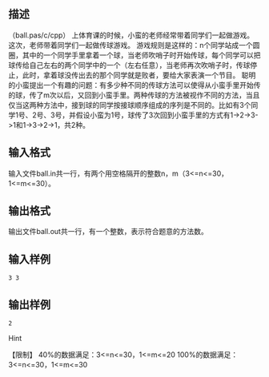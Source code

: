 ## 描述

（ball.pas/c/cpp） 上体育课的时候，小蛮的老师经常带着同学们一起做游戏。这次，老师带着同学们一起做传球游戏。 游戏规则是这样的：n个同学站成一个圆圈，其中的一个同学手里拿着一个球，当老师吹哨子时开始传球，每个同学可以把球传给自己左右的两个同学中的一个（左右任意），当老师再次吹哨子时，传球停止，此时，拿着球没传出去的那个同学就是败者，要给大家表演一个节目。 聪明的小蛮提出一个有趣的问题：有多少种不同的传球方法可以使得从小蛮手里开始传的球，传了m次以后，又回到小蛮手里。两种传球的方法被视作不同的方法，当且仅当这两种方法中，接到球的同学按接球顺序组成的序列是不同的。比如有3个同学1号、2号、3号，并假设小蛮为1号，球传了3次回到小蛮手里的方式有1->2->3->1和1->3->2->1，共2种。 

## 输入格式

输入文件ball.in共一行，有两个用空格隔开的整数n，m（3<=n<=30，1<=m<=30）。

## 输出格式

输出文件ball.out共一行，有一个整数，表示符合题意的方法数。

## 输入样例

```plaintext
3 3
```

## 输出样例

```plaintext
2
```

Hint

【限制】 40%的数据满足：3<=n<=30，1<=m<=20 100%的数据满足：3<=n<=30，1<=m<=30 



 

